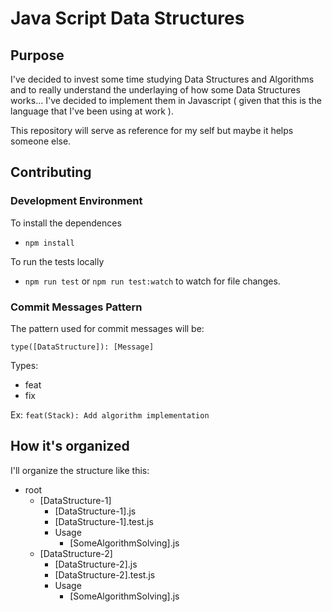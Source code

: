 # Java Script Data Structures

## Purpose

I've decided to invest some time studying Data Structures and Algorithms and to really understand the underlaying of how some Data Structures works... I've decided to implement them in Javascript ( given that this is the language that I've been using at work ).

This repository will serve as reference for my self but maybe it helps someone else.

## Contributing

### Development Environment

To install the dependences

- `npm install`

To run the tests locally

- `npm run test` or `npm run test:watch` to watch for file changes.

### Commit Messages Pattern

The pattern used for commit messages will be:

`type([DataStructure]): [Message]`

Types:

- feat
- fix

Ex: `feat(Stack): Add algorithm implementation`

## How it's organized

I'll organize the structure like this:

- root
  - [DataStructure-1]
    - [DataStructure-1].js
    - [DataStructure-1].test.js
    - Usage
      - [SomeAlgorithmSolving].js
  - [DataStructure-2]
    - [DataStructure-2].js
    - [DataStructure-2].test.js
    - Usage
      - [SomeAlgorithmSolving].js
